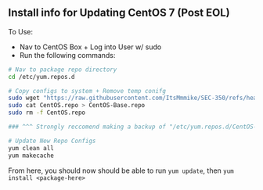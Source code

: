 ## Install info for Updating CentOS 7 (Post EOL)
To Use:
* Nav to CentOS Box + Log into User w/ sudo
* Run the following commands:

```bash
# Nav to package repo directory
cd /etc/yum.repos.d

# Copy configs to system + Remove temp conifg
sudo wget "https://raw.githubusercontent.com/ItsMmmike/SEC-350/refs/heads/main/test/CentOS.repo"
sudo cat CentOS.repo > CentOS-Base.repo
sudo rm -f CentOS.repo

### ^^^ Strongly reccomend making a backup of "/etc/yum.repos.d/CentOS-Base.Repo" before overwriting file

# Update New Repo Configs
yum clean all
yum makecache
```

From here, you should now should be able to run `yum update`,  then `yum install <package-here>`
